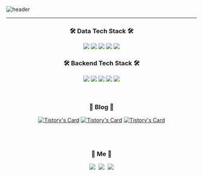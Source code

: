 ![header](https://capsule-render.vercel.app/api?type=soft&color=auto&height=150&section=header&text=ChangminKim&fontSize=70&animation=twinkling)

<hr>
<h3 align="center">🛠 Data Tech Stack 🛠</h3>

<p align="center">
  <img src="https://img.shields.io/badge/Python-3776AB?style=for-the-badge&logo=Python&logoColor=white">
  <img src="https://img.shields.io/badge/Tensorflow-FF6F00?style=for-the-badge&logo=Tensorflow&logoColor=white"/>
  <img src="https://img.shields.io/badge/PyTorch-EE4C2C?style=for-the-badge&logo=PyTorch&logoColor=white">
  <img src="https://img.shields.io/badge/OpenCV-5C3EE8?style=for-the-badge&logo=OpenCV&logoColor=white">
  <img src="https://img.shields.io/badge/Selenium-43B02A?style=for-the-badge&logo=Selenium&logoColor=white">
</p>

<h3 align="center">🛠 Backend Tech Stack 🛠</h3>

<p align="center">
  <img src="https://img.shields.io/badge/FastAPI-009688?style=for-the-badge&logo=FastAPI&logoColor=white">
  <img src="https://img.shields.io/badge/RabbitMQ-FF6600?style=for-the-badge&logo=RabbitMQ&logoColor=white">
  <img src="https://img.shields.io/badge/Celery-37814A?style=for-the-badge&logo=Celery&logoColor=white">
  <img src="https://img.shields.io/badge/mysql-4479A1?style=for-the-badge&logo=mysql&logoColor=white">
  <img src="https://img.shields.io/badge/Amazon AWS-232F3E?style=for-the-badge&logo=Amazon RDS&logoColor=white">
</p>

<br>

<h3 align="center">🌳 Blog 🌳</h3>

<div align="center">
  
  [![Tistory's Card](https://github-readme-tistory-card.vercel.app/api?name=ckdals29672&postId=12)](https://ckdals29672.tistory.com/12)
  [![Tistory's Card](https://github-readme-tistory-card.vercel.app/api?name=ckdals29672&postId=31)](https://ckdals29672.tistory.com/31)
  [![Tistory's Card](https://github-readme-tistory-card.vercel.app/api?name=ckdals29672&postId=32)](https://ckdals29672.tistory.com/32)
</div>
  
  
<br>
<br>
<h3 align="center"> 🐋 Me 🐋 </h3>
<p align="center">
  <a href="http://ckdals29672.tistory.com"><img src="https://img.shields.io/badge/Tistory-EE4C2C?style=flat-square&logo=Tistory&logoColor=white&link=http://ckdals29672.tistory.com"/></a>&nbsp
  <a href="https://boatneck-romano-504.notion.site/Deep-learning-Developer-a42664ed1e9b42359bddbbe31fedb645"><img src="https://img.shields.io/badge/Notion-000000?style=flat-square&logo=Notion&logoColor=white&link=https://boatneck-romano-504.notion.site/Deep-learning-Developer-a42664ed1e9b42359bddbbe31fedb645"/></a>&nbsp
  <a href="mailto:ckd29672@naver.com"><img src="https://img.shields.io/badge/NAVER-03C75A?style=flat-square&logo=NAVER&logoColor=white&link=ckd29672@naver.com"/></a>

</p>
<br>



